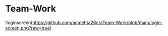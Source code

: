 # Team-Work

!loginscreen(https://github.com/anmehta26cs/Team-Work/blob/main/login-screen.png?raw=true)
